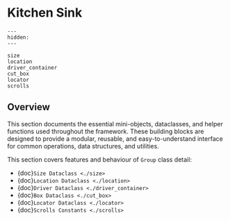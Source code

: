 # Kitchen Sink

```{toctree}
---
hidden:
---

size
location
driver_container
cut_box
locator
scrolls
```

## Overview

This section documents the essential mini-objects, dataclasses, 
and helper functions used throughout the framework.
These building blocks are designed to provide a modular, 
reusable, and easy-to-understand interface for common 
operations, data structures, and utilities.

This section covers features and behaviour of `Group` class detail:
- {doc}`Size Dataclass <./size>`
- {doc}`Location Dataclass <./location>`
- {doc}`Driver Dataclass <./driver_container>`
- {doc}`Box Dataclass <./cut_box>`
- {doc}`Locator Dataclass <./locator>`
- {doc}`Scrolls Constants <./scrolls>`
